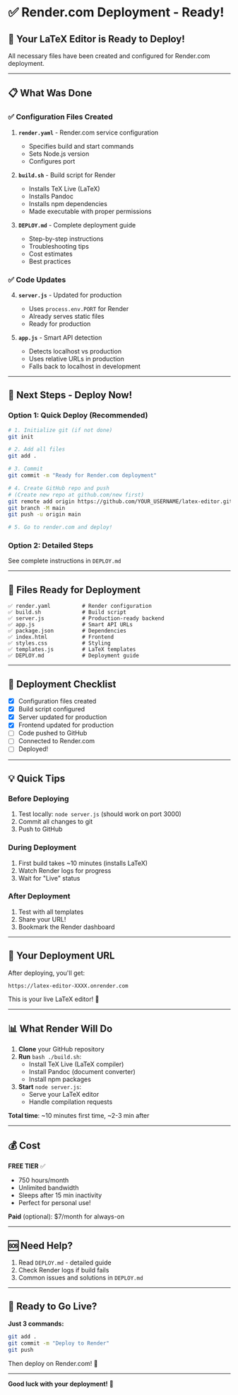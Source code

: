 # ✅ Render.com Deployment - Ready!

## 🎉 Your LaTeX Editor is Ready to Deploy!

All necessary files have been created and configured for Render.com deployment.

---

## 📋 What Was Done

### ✅ Configuration Files Created

1. **`render.yaml`** - Render.com service configuration

   - Specifies build and start commands
   - Sets Node.js version
   - Configures port

2. **`build.sh`** - Build script for Render

   - Installs TeX Live (LaTeX)
   - Installs Pandoc
   - Installs npm dependencies
   - Made executable with proper permissions

3. **`DEPLOY.md`** - Complete deployment guide
   - Step-by-step instructions
   - Troubleshooting tips
   - Cost estimates
   - Best practices

### ✅ Code Updates

4. **`server.js`** - Updated for production

   - Uses `process.env.PORT` for Render
   - Already serves static files
   - Ready for production

5. **`app.js`** - Smart API detection
   - Detects localhost vs production
   - Uses relative URLs in production
   - Falls back to localhost in development

---

## 🚀 Next Steps - Deploy Now!

### Option 1: Quick Deploy (Recommended)

```bash
# 1. Initialize git (if not done)
git init

# 2. Add all files
git add .

# 3. Commit
git commit -m "Ready for Render.com deployment"

# 4. Create GitHub repo and push
# (Create new repo at github.com/new first)
git remote add origin https://github.com/YOUR_USERNAME/latex-editor.git
git branch -M main
git push -u origin main

# 5. Go to render.com and deploy!
```

### Option 2: Detailed Steps

See complete instructions in `DEPLOY.md`

---

## 📁 Files Ready for Deployment

```
✅ render.yaml          # Render configuration
✅ build.sh             # Build script
✅ server.js            # Production-ready backend
✅ app.js               # Smart API URLs
✅ package.json         # Dependencies
✅ index.html           # Frontend
✅ styles.css           # Styling
✅ templates.js         # LaTeX templates
✅ DEPLOY.md            # Deployment guide
```

---

## 🎯 Deployment Checklist

- [x] Configuration files created
- [x] Build script configured
- [x] Server updated for production
- [x] Frontend updated for production
- [ ] Code pushed to GitHub
- [ ] Connected to Render.com
- [ ] Deployed!

---

## 💡 Quick Tips

### Before Deploying

1. Test locally: `node server.js` (should work on port 3000)
2. Commit all changes to git
3. Push to GitHub

### During Deployment

1. First build takes ~10 minutes (installs LaTeX)
2. Watch Render logs for progress
3. Wait for "Live" status

### After Deployment

1. Test with all templates
2. Share your URL!
3. Bookmark the Render dashboard

---

## 🔗 Your Deployment URL

After deploying, you'll get:

```
https://latex-editor-XXXX.onrender.com
```

This is your live LaTeX editor! 🎉

---

## 📊 What Render Will Do

1. **Clone** your GitHub repository
2. **Run** `bash ./build.sh`:
   - Install TeX Live (LaTeX compiler)
   - Install Pandoc (document converter)
   - Install npm packages
3. **Start** `node server.js`:
   - Serve your LaTeX editor
   - Handle compilation requests

**Total time**: ~10 minutes first time, ~2-3 min after

---

## 💰 Cost

**FREE TIER** ✅

- 750 hours/month
- Unlimited bandwidth
- Sleeps after 15 min inactivity
- Perfect for personal use!

**Paid** (optional): $7/month for always-on

---

## 🆘 Need Help?

1. Read `DEPLOY.md` - detailed guide
2. Check Render logs if build fails
3. Common issues and solutions in `DEPLOY.md`

---

## 🎊 Ready to Go Live?

**Just 3 commands:**

```bash
git add .
git commit -m "Deploy to Render"
git push
```

Then deploy on Render.com! 🚀

---

**Good luck with your deployment!** 🌟
